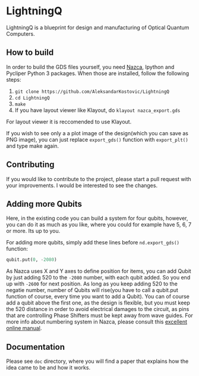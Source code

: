# LightningQ
LightningQ is a blueprint for design and manufacturing of Optical Quantum Computers.

## How to build

In order to build the GDS files yourself, you need [Nazca](https://nazca-design.org), Ipython and Pycliper Python 3 packages.
When those are installed, follow the following steps:
1. `git clone https://github.com/AleksandarKostovic/LightningQ`
2. `cd LightningQ`
3. `make`
4. If you have layout viewer like Klayout, do `klayout nazca_export.gds`

For layout viewer it is reccomended to use Klayout.

If you wish to see only a a plot image of the design(which you can save as PNG image), you can just replace `export_gds()` function with `export_plt()` and type make again.

## Contributing

If you would like to contribute to the project, please start a pull request with your improvements. I would be interested to see the changes.

## Adding more Qubits

Here, in the existing code you can build a system for four qubits, however, you can do it as much as you like, where you could for example have 5, 6, 7 or more. Its up to you.

For adding more qubits, simply add these lines before `nd.export_gds()` function:

```python
qubit.put(0, -2080)
```
As Nazca uses X and Y axes to define position for items, you can add Qubit by just adding 520 to the `-2080` number, with each qubit added. So you end up with `-2600` for next position. As long as you keep adding 520 to the negatie number, number of Qubits will rise(you have to call a qubit.put function of course, every time you want to add a Qubit). You can of course add a qubit above the first one, as the design is flexible, but you must keep the 520 distance in order to avoid electrical damages to the circuit, as pins that are controlling Phase Shifters must be kept away from wave guides. For more info about numbering system in Nazca, please consult this [excellent online manual](https://nazca-design.org/manual/getting_started.html).

## Documentation

Please see `doc` directory, where you will find a paper that explains how the idea came to be and how it works.
